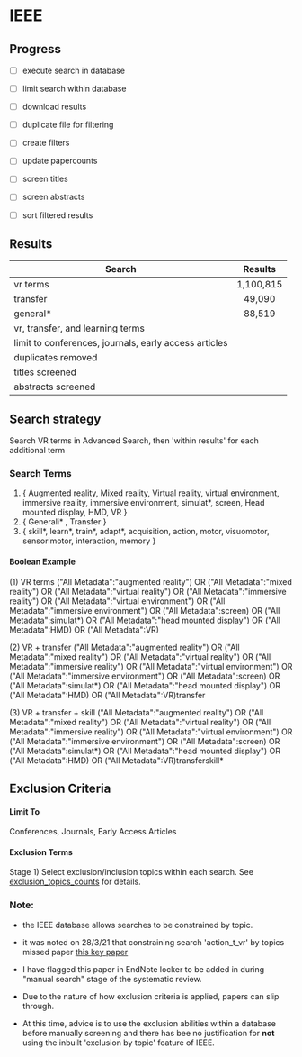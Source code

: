 # IEEE

## Progress
- [ ] execute search in database
- [ ] limit search within database
- [ ] download results
- [ ] duplicate file for filtering
- [ ] create filters
- [ ] update papercounts
- [ ] screen titles
- [ ] screen abstracts
- [ ] sort filtered results


## Results

| Search   |     Results   |
|----------|:-------------:|
| vr terms | 1,100,815 |
| transfer | 49,090 |
| general*  | 88,519 |
| vr, transfer, and learning terms |  |
| limit to conferences, journals, early access articles |  |
| duplicates removed  |   |
| titles screened |  |
| abstracts screened |  |

## Search strategy
Search VR terms in Advanced Search, then 'within results' for each additional term

### Search Terms
1. { Augmented reality, Mixed reality, Virtual reality, virtual environment, immersive reality, immersive environment, simulat*, screen, Head mounted display, HMD, VR }
2. { Generali* , Transfer }
3. { skill*, learn*,  train*, adapt*, acquisition, action, motor, visuomotor, sensorimotor,  interaction, memory }

#### Boolean Example
(1) VR terms
("All Metadata":"augmented reality") OR ("All Metadata":"mixed reality") OR ("All Metadata":"virtual reality") OR ("All Metadata":"immersive reality") OR ("All Metadata":"virtual environment") OR ("All Metadata":"immersive environment") OR ("All Metadata":screen) OR ("All Metadata":simulat*) OR ("All Metadata":"head mounted display") OR ("All Metadata":HMD) OR ("All Metadata":VR)

(2) VR + transfer
("All Metadata":"augmented reality") OR ("All Metadata":"mixed reality") OR ("All Metadata":"virtual reality") OR ("All Metadata":"immersive reality") OR ("All Metadata":"virtual environment") OR ("All Metadata":"immersive environment") OR ("All Metadata":screen) OR ("All Metadata":simulat*) OR ("All Metadata":"head mounted display") OR ("All Metadata":HMD) OR ("All Metadata":VR)transfer

(3) VR + transfer + skill
("All Metadata":"augmented reality") OR ("All Metadata":"mixed reality") OR ("All Metadata":"virtual reality") OR ("All Metadata":"immersive reality") OR ("All Metadata":"virtual environment") OR ("All Metadata":"immersive environment") OR ("All Metadata":screen) OR ("All Metadata":simulat*) OR ("All Metadata":"head mounted display") OR ("All Metadata":HMD) OR ("All Metadata":VR)transferskill*


## Exclusion Criteria

#### Limit To
Conferences, Journals, Early Access Articles


#### Exclusion Terms
Stage 1)
Select exclusion/inclusion topics within each search.
See [exclusion_topics_counts](exclusion_topics_counts.csv) for details.


### Note:
- the IEEE database allows searches to be constrained by topic.
- it was noted on 28/3/21 that constraining search 'action_t_vr' by topics missed paper [this key paper][20b28581]
- I have flagged this paper in EndNote locker to be added in during "manual search" stage of the systematic review.
- Due to the nature of how exclusion criteria is applied, papers can slip through.
- At this time, advice is to use the exclusion abilities within a database before manually screening and there has bee no justification for **not** using the inbuilt 'exclusion by topic' feature of IEEE.

  [20b28581]: https://doi.org/10.1109/ROMAN.2005.1513829 "Augmented reality for skill transfer in assembly task"
